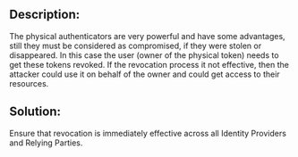 ## Description:

The physical authenticators are very powerful and have some advantages, still they must be considered as compromised, if they were stolen or disappeared. In this case the user (owner of the physical token) needs to get these tokens revoked. 
If the revocation process it not effective, then the attacker could use it on behalf of the owner and could get access to their resources.

## Solution:

Ensure that revocation is immediately effective across all Identity Providers and Relying Parties.
